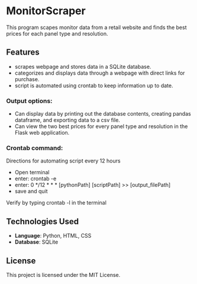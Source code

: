 # MonitorScraper

This program scapes monitor data from a retail website and finds the best prices for each panel type and resolution.

## Features
- scrapes webpage and stores data in a SQLite database.
- categorizes and displays data through a webpage with direct links for purchase.
- script is automated using crontab to keep information up to date.


### Output options:
- Can display data by printing out the database contents, creating pandas dataframe, and exporting data to a csv file.
- Can view the two best prices for every panel type and resolution in the Flask web application.

### Crontab command:
Directions for automating script every 12 hours
- Open terminal 
- enter: crontab -e
- enter: 0 */12 * * * [pythonPath] [scriptPath] >> [output_filePath]
- save and quit

Verify by typing crontab -l in the terminal

## Technologies Used
- **Language**: Python, HTML, CSS
- **Database**: SQLite

## License
This project is licensed under the MIT License.
